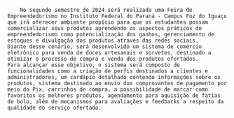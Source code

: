         No segundo semestre de 2024 será realizada uma Feira de Empreendedorismo no Instituto Federal do Paraná - Campus Foz do Iguaçu que irá oferecer ambiente propício para que os estudantes possam comercializar seus produtos aprendendo os aspectos práticos do empreendedorismo como potencialização dos ganhos, gerenciamento de estoques e divulgação dos produtos através das redes sociais.
	Diante desse cenário, será desenvolvido um sistema de comércio eletrônico para venda de doces artesanais e sorvetes, destinado a otimizar o processo de compra e venda dos produtos ofertados. 
	Para alcançar esse objetivo, o sistema será composto de funcionalidades como a criação de perfis destinados a clientes e administradores, um cardápio detalhado contendo informações sobre os produtos, sistema destinado ao envio dos comprovantes de pagamento por meio do Pix, carrinhos de compra, a possibilidade de marcar como favoritos os melhores produtos, agendamento para aquisição de fatias de bolo, além de mecanismos para avaliações e feedbacks a respeito da qualidade do serviço ofertado.
